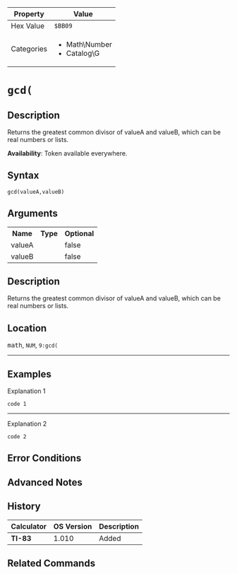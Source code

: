 | Property      | Value |
|---------------|-------|
| Hex Value     | `$BB09`|
| Categories    | <ul><li>Math\Number</li><li>Catalog\G</li></ul> |

# `gcd(`

## Description
Returns the greatest common divisor of valueA and valueB, which can be real numbers or lists.


<b>Availability</b>: Token available everywhere.

## Syntax
`gcd(valueA,valueB)`

## Arguments
<table>
<tr><th>Name</th><th>Type</th><th>Optional</th></tr>

<tr><td>valueA</td><td></td><td>false</td></tr>

<tr><td>valueB</td><td></td><td>false</td></tr>

</table>

## Description
Returns the greatest common divisor of valueA and valueB, which can be real numbers or lists.

## Location
<kbd>math</kbd>, `NUM`, `9:gcd(`
<hr>

## Examples

Explanation 1
```ti-basic
code 1
```
---
Explanation 2
```ti-basic
code 2
```

## Error Conditions


## Advanced Notes


## History
| Calculator | OS Version | Description |
|------------|------------|-------------|
| <b>TI-83</b> | 1.010 | Added

## Related Commands

    